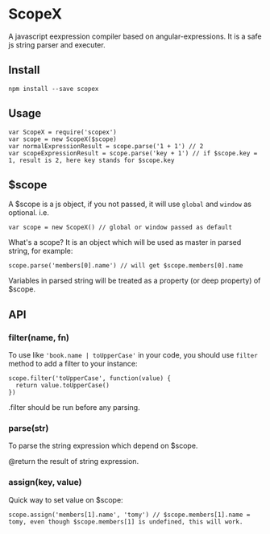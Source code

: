 # ScopeX

A javascript eexpression compiler based on angular-expressions. It is a safe js string parser and executer.

## Install

```
npm install --save scopex
```

## Usage

```
var ScopeX = require('scopex')
var scope = new ScopeX($scope)
var normalExpressionResult = scope.parse('1 + 1') // 2
var scopeExpressionResult = scope.parse('key + 1') // if $scope.key = 1, result is 2, here key stands for $scope.key
```

## $scope

A $scope is a js object, if you not passed, it will use `global` and `window` as optional. i.e.

```
var scope = new ScopeX() // global or window passed as default
```

What's a scope? It is an object which will be used as master in parsed string, for example:

```
scope.parse('members[0].name') // will get $scope.members[0].name
```

Variables in parsed string will be treated as a property (or deep property) of $scope.

## API

### filter(name, fn)

To use like `'book.name | toUpperCase'` in your code, you should use `filter` method to add a filter to your instance:

```
scope.filter('toUpperCase', function(value) {
  return value.toUpperCase()
})
```

.filter should be run before any parsing.

### parse(str)

To parse the string expression which depend on $scope.

@return the result of string expression.

### assign(key, value)

Quick way to set value on $scope:

```
scope.assign('members[1].name', 'tomy') // $scope.members[1].name = tomy, even though $scope.members[1] is undefined, this will work.
```
